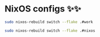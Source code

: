 # NixOS configs ✨️✨️

```bash
sudo nixos-rebuild switch --flake .#work
```

```bash
sudo nixos-rebuild switch --flake .#nixos
```
